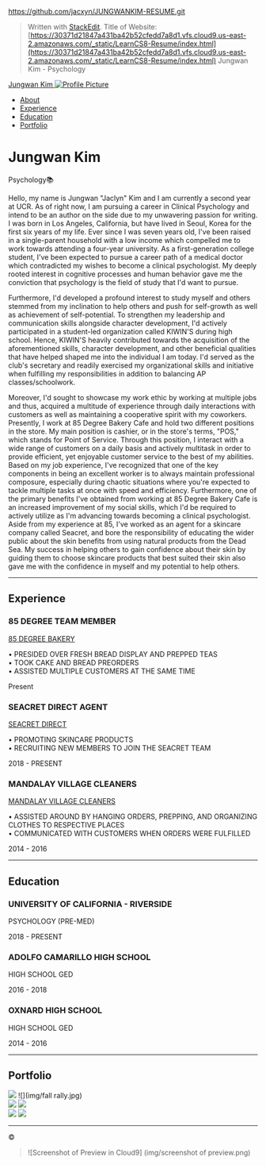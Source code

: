 https://github.com/jacxyn/JUNGWANKIM-RESUME.git


> Written with [StackEdit](https://stackedit.io/).
> Title of Website: [https://30371d21847a431ba42b52cfedd7a8d1.vfs.cloud9.us-east-2.amazonaws.com/_static/LearnCS8-Resume/index.html](https://30371d21847a431ba42b52cfedd7a8d1.vfs.cloud9.us-east-2.amazonaws.com/_static/LearnCS8-Resume/index.html)
> Jungwan Kim - Psychology

[Jungwan Kim ![Profile Picture](img/profilepic.png)  ](#page-top) 

-   [About](#about)
-   [Experience](#experience)
-   [Education](#education)
-   [Portfolio](#portfolio)

# Jungwan Kim

Psychology📚

Hello, my name is Jungwan "Jaclyn" Kim and I am currently a second year at UCR. As of right now, I am pursuing a career in Clinical Psychology and intend to be an author on the side due to my unwavering passion for writing. I was born in Los Angeles, California, but have lived in Seoul, Korea for the first six years of my life. Ever since I was seven years old, I've been raised in a single-parent household with a low income which compelled me to work towards attending a four-year university. As a first-generation college student, I've been expected to pursue a career path of a medical doctor which contradicted my wishes to become a clinical psychologist. My deeply rooted interest in cognitive processes and human behavior gave me the conviction that psychology is the field of study that I'd want to pursue.  
  
Furthermore, I'd developed a profound interest to study myself and others stemmed from my inclination to help others and push for self-growth as well as achievement of self-potential. To strengthen my leadership and communication skills alongside character development, I'd actively participated in a student-led organization called KIWIN'S during high school. Hence, KIWIN'S heavily contributed towards the acquisition of the aforementioned skills, character development, and other beneficial qualities that have helped shaped me into the individual I am today. I'd served as the club's secretary and readily exercised my organizational skills and initiative when fulfilling my responsibilities in addition to balancing AP classes/schoolwork.  
  
Moreover, I'd sought to showcase my work ethic by working at multiple jobs and thus, acquired a multitude of experience through daily interactions with customers as well as maintaining a cooperative spirit with my coworkers. Presently, I work at 85 Degree Bakery Cafe and hold two different positions in the store. My main position is cashier, or in the store's terms, "POS," which stands for Point of Service. Through this position, I interact with a wide range of customers on a daily basis and actively multitask in order to provide efficient, yet enjoyable customer service to the best of my abilities. Based on my job experience, I've recognized that one of the key components in being an excellent worker is to always maintain professional composure, especially during chaotic situations where you're expected to tackle multiple tasks at once with speed and efficiency. Furthermore, one of the primary benefits I've obtained from working at 85 Degree Bakery Cafe is an increased improvement of my social skills, which I'd be required to actively utilize as I'm advancing towards becoming a clinical psychologist. Aside from my experience at 85, I've worked as an agent for a skincare company called Seacret, and bore the responsibility of educating the wider public about the skin benefits from using natural products from the Dead Sea. My success in helping others to gain confidence about their skin by guiding them to choose skincare products that best suited their skin also gave me with the confidence in myself and my potential to help others.

----------

## Experience

### 85 DEGREE TEAM MEMBER

[85 DEGREE BAKERY](https://www.85cbakerycafe.com/)

• PRESIDED OVER FRESH BREAD DISPLAY AND PREPPED TEAS  
• TOOK CAKE AND BREAD PREORDERS  
• ASSISTED MULTIPLE CUSTOMERS AT THE SAME TIME  

Present

### SEACRET DIRECT AGENT

[SEACRET DIRECT](https://www.seacretdirect.com/www/en/us/)

• PROMOTING SKINCARE PRODUCTS  
• RECRUITING NEW MEMBERS TO JOIN THE SEACRET TEAM  

2018 - PRESENT

### MANDALAY VILLAGE CLEANERS

[MANDALAY VILLAGE CLEANERS](https://www.yelp.com/biz/mandalay-village-cleaners-port-hueneme)

• ASSISTED AROUND BY HANGING ORDERS, PREPPING, AND ORGANIZING CLOTHES TO RESPECTIVE PLACES  
• COMMUNICATED WITH CUSTOMERS WHEN ORDERS WERE FULFILLED  

2014 - 2016

----------

## Education

### UNIVERSITY OF CALIFORNIA - RIVERSIDE

PSYCHOLOGY (PRE-MED)

2018 - PRESENT

### ADOLFO CAMARILLO HIGH SCHOOL

HIGH SCHOOL GED

2016 - 2018

### OXNARD HIGH SCHOOL

HIGH SCHOOL GED

2014 - 2016

----------

## Portfolio

![](img/dcon.jpg) ![](img/fall rally.jpg)  
![](img/dconformalcrop.png) ![](img/kiwinsarrowcrop.png)  
![](img/turtlemascotcrop.png) ![](img/solofrcrop.png)

----------

©
> ![Screenshot of Preview in Cloud9] (img/screenshot of preview.png)
> 
